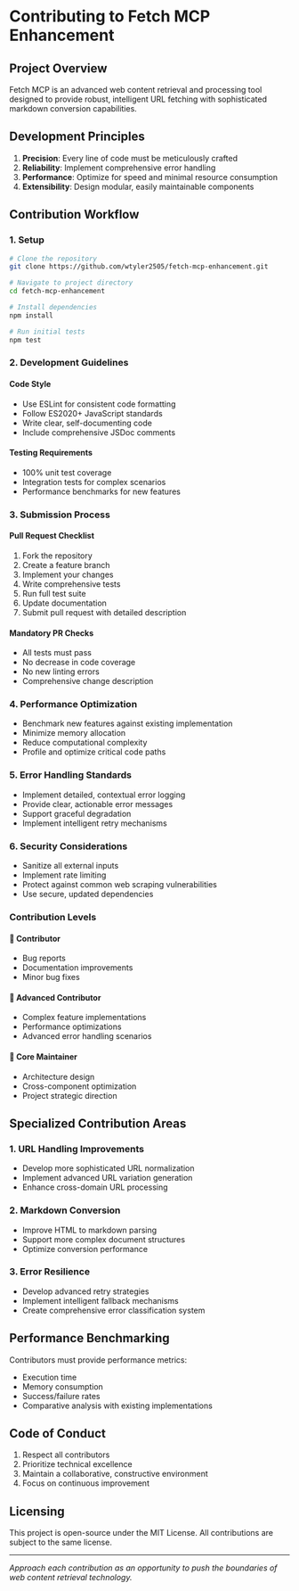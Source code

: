 # Contributing to Fetch MCP Enhancement

## Project Overview
Fetch MCP is an advanced web content retrieval and processing tool designed to provide robust, intelligent URL fetching with sophisticated markdown conversion capabilities.

## Development Principles
1. **Precision**: Every line of code must be meticulously crafted
2. **Reliability**: Implement comprehensive error handling
3. **Performance**: Optimize for speed and minimal resource consumption
4. **Extensibility**: Design modular, easily maintainable components

## Contribution Workflow

### 1. Setup
```bash
# Clone the repository
git clone https://github.com/wtyler2505/fetch-mcp-enhancement.git

# Navigate to project directory
cd fetch-mcp-enhancement

# Install dependencies
npm install

# Run initial tests
npm test
```

### 2. Development Guidelines

#### Code Style
- Use ESLint for consistent code formatting
- Follow ES2020+ JavaScript standards
- Write clear, self-documenting code
- Include comprehensive JSDoc comments

#### Testing Requirements
- 100% unit test coverage
- Integration tests for complex scenarios
- Performance benchmarks for new features

### 3. Submission Process

#### Pull Request Checklist
1. Fork the repository
2. Create a feature branch
3. Implement your changes
4. Write comprehensive tests
5. Run full test suite
6. Update documentation
7. Submit pull request with detailed description

#### Mandatory PR Checks
- All tests must pass
- No decrease in code coverage
- No new linting errors
- Comprehensive change description

### 4. Performance Optimization
- Benchmark new features against existing implementation
- Minimize memory allocation
- Reduce computational complexity
- Profile and optimize critical code paths

### 5. Error Handling Standards
- Implement detailed, contextual error logging
- Provide clear, actionable error messages
- Support graceful degradation
- Implement intelligent retry mechanisms

### 6. Security Considerations
- Sanitize all external inputs
- Implement rate limiting
- Protect against common web scraping vulnerabilities
- Use secure, updated dependencies

### Contribution Levels

#### 🥉 Contributor
- Bug reports
- Documentation improvements
- Minor bug fixes

#### 🥈 Advanced Contributor
- Complex feature implementations
- Performance optimizations
- Advanced error handling scenarios

#### 🥇 Core Maintainer
- Architecture design
- Cross-component optimization
- Project strategic direction

## Specialized Contribution Areas

### 1. URL Handling Improvements
- Develop more sophisticated URL normalization
- Implement advanced URL variation generation
- Enhance cross-domain URL processing

### 2. Markdown Conversion
- Improve HTML to markdown parsing
- Support more complex document structures
- Optimize conversion performance

### 3. Error Resilience
- Develop advanced retry strategies
- Implement intelligent fallback mechanisms
- Create comprehensive error classification system

## Performance Benchmarking

Contributors must provide performance metrics:
- Execution time
- Memory consumption
- Success/failure rates
- Comparative analysis with existing implementations

## Code of Conduct
1. Respect all contributors
2. Prioritize technical excellence
3. Maintain a collaborative, constructive environment
4. Focus on continuous improvement

## Licensing
This project is open-source under the MIT License. All contributions are subject to the same license.

---

*Approach each contribution as an opportunity to push the boundaries of web content retrieval technology.*